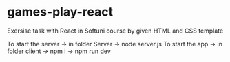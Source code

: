 # games-play-react
Exersise task with React in Softuni course by given HTML and CSS template

To start the server -> in folder Server -> node server.js
To start the app -> in folder client -> npm i -> npm run dev